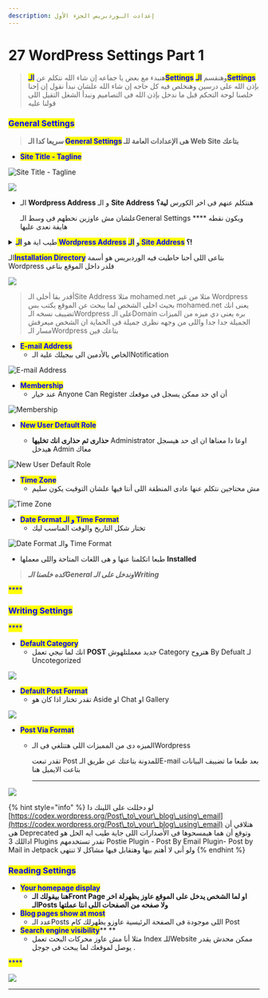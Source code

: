 ```yaml
---
description: إعدادت الـوردبريس الجزء الأول
---
```


# 27 WordPress Settings Part 1



> هنبدء مع بعض يا جماعه إن شاء الله نتكلم عن <mark style="color:blue;">**الـSettings**</mark> وهنقسم <mark style="color:blue;">**الـSettings**</mark> بإذن الله على درسين وهنخلص فيه كل حاجه إن شاء الله علشان نبدأ نقول إن إحنا خلصنا لوحة التحكم قبل ما ندخل بإذن الله فى التصاميم ونبدأ الشغل التقيل اللى قولنا عليه

### <mark style="color:blue;">**General Settings**</mark>

> **سريعا كدا الـ **<mark style="color:blue;">**General Settings**</mark>** هى الإعدادات العامة للـ Web Site بتاعك**

* <mark style="color:blue;">**Site Title - Tagline**</mark>

![Site Title - Tagline](<.gitbook/assets/wordPress - settings.png>)

![](<.gitbook/assets/wordPress - settings 2.png>)

*   &#x20;الـ **Wordpress Address** و الـ **Site Address** هنتكلم عنهم فى اخر الكورس **لية؟**

    علشان مش عاوزين نحطهم فى وسط الـGeneral Settings **** ويكون نقطه هايفة نعدى عليها

<details>

<summary>طيب اية هو <mark style="color:blue;"><strong>الـ Wordpress Address</strong></mark> و <mark style="color:blue;"><strong>الـ Site Address</strong></mark><strong> ؟!</strong></summary>

الفرق ما بينهم أن أنا اقدر أنزل الـWordpress داخل Folder معين فى الـWebsite عندى لاكن Linke الموقع نفسه هيكون مختلف ازااى الكلام دا ؟!

</details>

الـ<mark style="color:blue;">**Installation Directory**</mark> بتاعى اللى أحنا حاطيت فيه الوردبريس هو أسمة Wordpress فلدر داخل الموقع بتاعى

![](<.gitbook/assets/wordPress - settings 3.png>)

> أقدر بقا أخلى الـSite Address مثلا mohamed.net مثلا من غير Wordpress بحيث اخلى الشخص لما يبحث عن الموقع يكتب بس mohamed.net يعنى انك تضييف نسخه الـWordpress على الـDomain بره يعنى دي ميزه من الميزات الجميلة جدا جدا واللى من وجهه نظرى جميلة فى الحماية ان الشخص ميعرفش مسار الـWordpress بتاعك فين

* <mark style="color:blue;">**E-mail Address**</mark>
  * &#x20;الخاص بالأدمين الى بيجيلك علية الـNotification

![E-mail Address](<.gitbook/assets/wordPress - settings 4.png>)

* <mark style="color:blue;">**Membership**</mark>&#x20;
  * عند خيار Anyone Can Register أن اي حد ممكن يسجل فى موقعك

![Membership](<.gitbook/assets/wordPress - settings 9.png>)

<mark style="color:blue;"></mark>

*   <mark style="color:blue;">**New User Default Role**</mark>

    * **حذارى ثم حذارى انك تخليها** Administrator اوعا دا معناها ان اى حد هيسجل هيدخل Admin معاك



![New User Default Role](<.gitbook/assets/wordPress - settings 6.png>)

* <mark style="color:blue;">**Time Zone**</mark>&#x20;
  * مش محتاجين نتكلم عنها عادى المنطقة اللى أنتا فيها علشان التوقيت يكون سليم

![Time Zone](<.gitbook/assets/wordPress - settings 7.png>)

* &#x20;<mark style="color:blue;">**Date Format و الـ Time Format**</mark>
  * &#x20;تختار شكل التاريخ والوقت المناسب ليك

![Date Format والـ Time Format](<.gitbook/assets/wordPress - settings 8.png>)

* طبعا اتكلمنا عنها و هى اللغات المتاحة واللى معملها **Installed**

> _**كده خلصنا الـGeneral وندخل على الـWriting**_

<mark style="color:blue;">****</mark>

### &#x20;<mark style="color:blue;">**Writing Settings**</mark>

<mark style="color:blue;">****</mark>

* <mark style="color:blue;">**Default Category**</mark>&#x20;
  *   انك لما تيجي تعمل **POST** جديد معملتلهوش Category هتروح By Defualt لـ Uncotegorized



![](<.gitbook/assets/wordPress - settings  - writing setting.png>)

* <mark style="color:blue;">**Default Post Format**</mark>
  *   تقدر تختار اذا كان هو Aside او Chat او Gallery



![](<.gitbook/assets/wordPress - settings  - writing setting 2.png>)

* <mark style="color:blue;">**Post Via Format**</mark>
  *   الميزه دى من المميزات اللى هتتلغي فى الـWordpress

      تقدر تبعت Post للمدونة بتاعتك عن طريق الـE-mail بعد طبعا ما تضييف البيانات بتاعت الايميل هنا

      ****

![](<.gitbook/assets/wordPress - settings  - writing setting 3.png>)

{% hint style="info" %}
لو دخللت على اللينك دا[ ](https://codex.wordpress.org/Post\_to\_your\_blog\_using\_email)[https://codex.wordpress.org/Post\_to\_your\_blog\_using\_email](https://codex.wordpress.org/Post\_to\_your\_blog\_using\_email) هتلاقي أن هى Deprecated وتوقع أن هما هيمسحوها فى الأصدارات اللى جاية طيب ايه الحل هو اداللك 3 Plugins تقدر تستخدمهم Postie Plugin - Post By Email Plugin- Post by Mail in Jetpack ولو أنى لا أهتم بيها وهتقابل فيها مشاكل لا تنتهى
{% endhint %}

### <mark style="color:blue;">**Reading Settings**</mark>

* &#x20;<mark style="color:blue;">**Your homepage display**</mark>
  * &#x20;**هنا بيقولك الـFront Page او لما الشخص يدخل على الموقع عاوز يظهرلة اخر الـPosts ولا صفحه من الصفحات اللى انتا عملتها**
* <mark style="color:blue;">**Blog pages show at most**</mark> <mark style="color:blue;"></mark><mark style="color:blue;"></mark>&#x20;
  * عدد الـPosts اللى موجودة فى الصفحة الرئيسية عاوزو يظهرلك كام Post
* <mark style="color:blue;">**Search engine visibility**</mark>** **&#x20;
  * مثلا أنا مش عاوز محركات البحث تعمل Index للـWebsite ممكن محدش يقدر يوصل لموقعك لما يبحث فى جوجل .

<mark style="color:blue;">****</mark>

![](<.gitbook/assets/wordPress - settings  - writing setting 4.png>)

****
